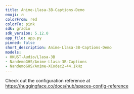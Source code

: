```yaml
---
title: Anime-Llasa-3B-Captions-Demo
emoji: 🔥
colorFrom: red
colorTo: pink
sdk: gradio
sdk_version: 5.12.0
app_file: app.py
pinned: false
short_description: Anime-Llasa-3B-Captions-Demo
models:
- HKUST-Audio/Llasa-3B
- NandemoGHS/Anime-Llasa-3B-Captions
- NandemoGHS/Anime-XCodec2-44.1kHz
---
```


Check out the configuration reference at https://huggingface.co/docs/hub/spaces-config-reference
